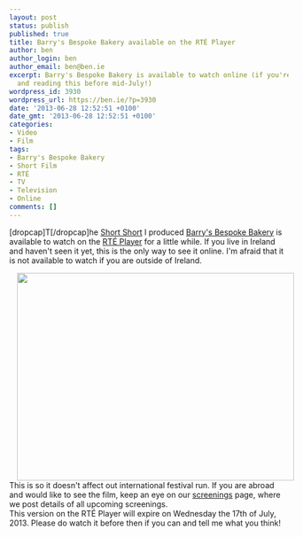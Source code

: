 ```yaml
---
layout: post
status: publish
published: true
title: Barry's Bespoke Bakery available on the RTÉ Player
author: ben
author_login: ben
author_email: ben@ben.ie
excerpt: Barry's Bespoke Bakery is available to watch online (if you're in Ireland,
  and reading this before mid-July!)
wordpress_id: 3930
wordpress_url: https://ben.ie/?p=3930
date: '2013-06-28 12:52:51 +0100'
date_gmt: '2013-06-28 12:52:51 +0100'
categories:
- Video
- Film
tags:
- Barry's Bespoke Bakery
- Short Film
- RTÉ
- TV
- Television
- Online
comments: []
---
```

<p>[dropcap]T[/dropcap]he <a href="https://www.irishfilmboard.ie/">Short Short</a> I produced <a href="https://barrysfilm.com/">Barry's Bespoke Bakery</a> is available to watch on the <a title="" href="https://www.rte.ie/player/ie/show/10159633/" target="_self">RTÉ Player</a> for a little while. If you live in Ireland and haven't seen it yet, this is the only way to see it online. I'm afraid that it is not available to watch if you are outside of Ireland.</p>
<div class="separator" style="clear: both; text-align: center;"><a style="margin-left: 1em; margin-right: 1em;" href="https://barrysfilm.com/wp-content/uploads/2013/06/wpid-Photo-25-Jun-2013-1549.jpg" target="_blank"><img class="aligncenter" id="blogsy-1372424049004.1892" alt="" src="https://barrysfilm.com/wp-content/uploads/2013/06/wpid-Photo-25-Jun-2013-1549.jpg" width="500" height="375" /></a></div>
<div class="separator" style="text-align: left; clear: both;"><span style="-webkit-composition-fill-color: rgba(175, 192, 227, 0.230469); -webkit-composition-frame-color: rgba(77, 128, 180, 0.230469);">This is so it doesn't affect out international festival run. If you are abroad and would like to see the film, keep an eye on our <a href="https://barrysfilm.com/screenings/">screenings</a> page, where we post details of all upcoming screenings.</span></div>
<div class="separator" style="text-align: left; clear: both;"></div>
<div class="separator" style="text-align: left; clear: both;"></div>
<div class="separator" style="text-align: left; clear: both;"><span style="-webkit-composition-fill-color: rgba(175, 192, 227, 0.230469); -webkit-composition-frame-color: rgba(77, 128, 180, 0.230469);">This version on the RTÉ Player will expire on Wednesday the 17th of July, 2013. Please do watch it before then if you can and tell me what you think!</span></div>
<p>&nbsp;</p>
